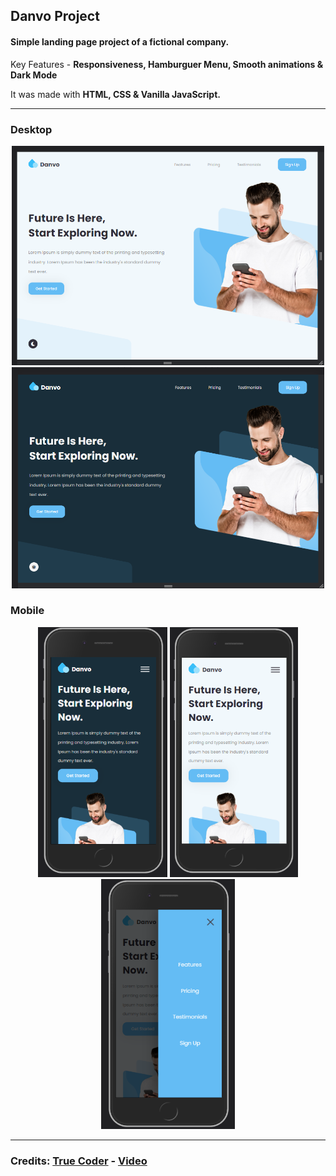 <h2> Danvo Project </h2>
<h4> Simple landing page project of a fictional company. </h4>
<p> Key Features - <b> Responsiveness, Hamburguer Menu, Smooth animations & Dark Mode </b></p>
<p> It was made with <b> HTML, CSS & Vanilla JavaScript. </b></p>

<hr>

<h3> Desktop </h3>

<div align="center">
  <img width="500px" src="./Captura de Tela (30).png"/>
  <img width="500px" src="./Captura de Tela (31).png"/>
</div>

<h3> Mobile </h3>
<div align="center">
  <img height="400px" src="./Captura de Tela (35).png"/>
  <img height="400px" src="./Captura de Tela (36).png"/>
  <img height="400px" src="./Captura de Tela (37).png"/>
</div>
<hr>

<h3> Credits: <a href="https://github.com/sefyudem/Responsive-Landing-Page"> True Coder</a> - <a href="https://www.youtube.com/watch?v=RaITAxEdTDY&ab_channel=TrueCoder">Video</a></h3>
